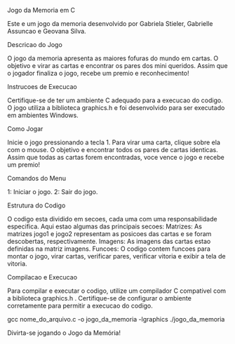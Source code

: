 Jogo da Memoria em C

Este e um jogo da memoria desenvolvido por Gabriela Stieler, Gabrielle Assuncao e Geovana Silva.


Descricao do Jogo

O jogo da memoria apresenta as maiores fofuras do mundo em cartas. O objetivo e virar as cartas e encontrar os pares dos mini queridos. Assim que o jogador finaliza o jogo, recebe um premio e reconhecimento!


Instrucoes de Execucao

Certifique-se de ter um ambiente C adequado para a execucao do codigo. O jogo utiliza a biblioteca graphics.h e foi desenvolvido para ser executado em ambientes Windows.


Como Jogar

Inicie o jogo pressionando a tecla 1.
Para virar uma carta, clique sobre ela com o mouse.
O objetivo e encontrar todos os pares de cartas identicas.
Assim que todas as cartas forem encontradas, voce vence o jogo e recebe um premio!


Comandos do Menu

1: Iniciar o jogo.
2: Sair do jogo.


Estrutura do Codigo

O codigo esta dividido em secoes, cada uma com uma responsabilidade especifica. Aqui estao algumas das principais secoes:
Matrizes: As matrizes jogo1 e jogo2 representam as posicoes das cartas e se foram descobertas, respectivamente.
Imagens: As imagens das cartas estao definidas na matriz imagens.
Funcoes: O codigo contem funcoes para montar o jogo, virar cartas, verificar pares, verificar vitoria e exibir a tela de vitoria.


Compilacao e Execucao

Para compilar e executar o codigo, utilize um compilador C compativel com a biblioteca graphics.h .
Certifique-se de configurar o ambiente corretamente para permitir a execucao do codigo.

gcc nome_do_arquivo.c -o jogo_da_memoria -lgraphics
./jogo_da_memoria


Divirta-se jogando o Jogo da Memória!